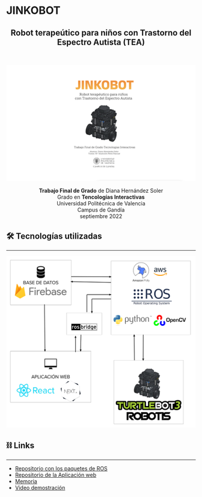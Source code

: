 # JINKOBOT

<center><h2>Robot terapeútico para niños con Trastorno del Espectro Autista (TEA)</h2><br /></center>

<p align=center><img src="./docs/BUENA.png" /></p>

<p align=center>
<b>Trabajo Final de Grado</b> de Diana Hernández Soler <br/>
Grado en <b>Tencologías Interactivas</b> <br/>
Universidad Politécnica de Valencia <br/>
Campus de Gandía <br/>
septiembre 2022 <br/>
</p>

## 🛠 Tecnologías utilizadas

---

<p align=center><img src="./docs/tecnologiasBien.png" /></p>

## ⛓ Links

---

- [Repositorio con los paquetes de ROS]()
- [Repositorio de la Aplicación web ]()
- [ Memoria ]()
- [Video demostración ]()
